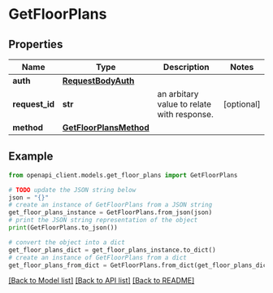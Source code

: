 # GetFloorPlans


## Properties

Name | Type | Description | Notes
------------ | ------------- | ------------- | -------------
**auth** | [**RequestBodyAuth**](RequestBodyAuth.md) |  | 
**request_id** | **str** | an arbitary value to relate with response. | [optional] 
**method** | [**GetFloorPlansMethod**](GetFloorPlansMethod.md) |  | 

## Example

```python
from openapi_client.models.get_floor_plans import GetFloorPlans

# TODO update the JSON string below
json = "{}"
# create an instance of GetFloorPlans from a JSON string
get_floor_plans_instance = GetFloorPlans.from_json(json)
# print the JSON string representation of the object
print(GetFloorPlans.to_json())

# convert the object into a dict
get_floor_plans_dict = get_floor_plans_instance.to_dict()
# create an instance of GetFloorPlans from a dict
get_floor_plans_from_dict = GetFloorPlans.from_dict(get_floor_plans_dict)
```
[[Back to Model list]](../README.md#documentation-for-models) [[Back to API list]](../README.md#documentation-for-api-endpoints) [[Back to README]](../README.md)


